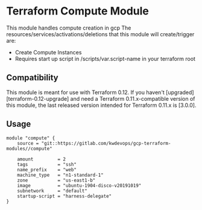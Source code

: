 # Terraform Compute Module

This module handles compute creation in gcp
The resources/services/activations/deletions that this module will create/trigger are:
- Create Compute Instances
- Requires start up script in /scripts/var.script-name in your terraform root

## Compatibility

This module is meant for use with Terraform 0.12. If you haven't
[upgraded][terraform-0.12-upgrade] and need a Terraform
0.11.x-compatible version of this module, the last released version
intended for Terraform 0.11.x is [3.0.0].

## Usage

```hcl
module "compute" {
    source = "git::https://gitlab.com/kwdevops/gcp-terraform-modules//compute"
     
    amount         = 2
    tags           = "ssh"
    name_prefix    = "web"
    machine_type   = "n1-standard-1"
    zone           = "us-east1-b"
    image          = "ubuntu-1904-disco-v20191019"
    subnetwork     = "default"
    startup-script = "harness-delegate"
}   
```
